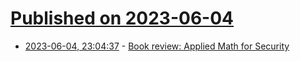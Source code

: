 # [Published on 2023-06-04](index.md)

* [2023-06-04, 23:04:37](https://lobste.rs/s/62jime/book_review_applied_math_for_security) - [Book review: Applied Math for Security](https://dustri.org/b/book-review-applied-math-for-security.html)
